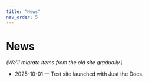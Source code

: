 ```yaml
---
title: "News"
nav_order: 5
---
```


# News

_(We’ll migrate items from the old site gradually.)_

- 2025-10-01 — Test site launched with Just the Docs.

